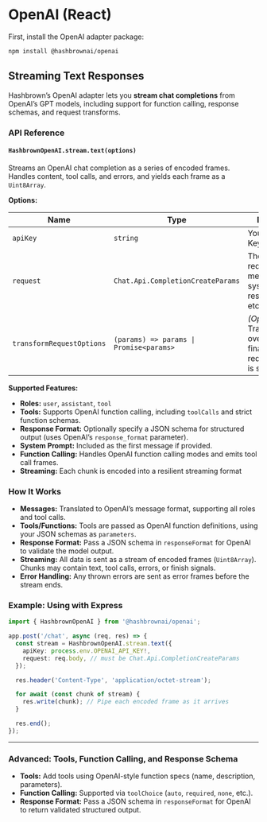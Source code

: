 # OpenAI (React)

First, install the OpenAI adapter package:

```sh
npm install @hashbrownai/openai
```

## Streaming Text Responses

Hashbrown’s OpenAI adapter lets you **stream chat completions** from OpenAI’s GPT models, including support for function calling, response schemas, and request transforms.

### API Reference

#### `HashbrownOpenAI.stream.text(options)`

Streams an OpenAI chat completion as a series of encoded frames. Handles content, tool calls, and errors, and yields each frame as a `Uint8Array`.

**Options:**

| Name                      | Type                                    | Description                                                                    |
| ------------------------- | --------------------------------------- | ------------------------------------------------------------------------------ |
| `apiKey`                  | `string`                                | Your OpenAI API Key.                                                           |
| `request`                 | `Chat.Api.CompletionCreateParams`       | The chat request: model, messages, tools, system, responseFormat, etc.         |
| `transformRequestOptions` | `(params) => params \| Promise<params>` | _(Optional)_ Transform or override the final OpenAI request before it is sent. |

**Supported Features:**

- **Roles:** `user`, `assistant`, `tool`
- **Tools:** Supports OpenAI function calling, including `toolCalls` and strict function schemas.
- **Response Format:** Optionally specify a JSON schema for structured output (uses OpenAI’s `response_format` parameter).
- **System Prompt:** Included as the first message if provided.
- **Function Calling:** Handles OpenAI function calling modes and emits tool call frames.
- **Streaming:** Each chunk is encoded into a resilient streaming format

### How It Works

- **Messages:** Translated to OpenAI’s message format, supporting all roles and tool calls.
- **Tools/Functions:** Tools are passed as OpenAI function definitions, using your JSON schemas as `parameters`.
- **Response Format:** Pass a JSON schema in `responseFormat` for OpenAI to validate the model output.
- **Streaming:** All data is sent as a stream of encoded frames (`Uint8Array`). Chunks may contain text, tool calls, errors, or finish signals.
- **Error Handling:** Any thrown errors are sent as error frames before the stream ends.

### Example: Using with Express

```ts
import { HashbrownOpenAI } from '@hashbrownai/openai';

app.post('/chat', async (req, res) => {
  const stream = HashbrownOpenAI.stream.text({
    apiKey: process.env.OPENAI_API_KEY!,
    request: req.body, // must be Chat.Api.CompletionCreateParams
  });

  res.header('Content-Type', 'application/octet-stream');

  for await (const chunk of stream) {
    res.write(chunk); // Pipe each encoded frame as it arrives
  }

  res.end();
});
```

---

### Advanced: Tools, Function Calling, and Response Schema

- **Tools:** Add tools using OpenAI-style function specs (name, description, parameters).
- **Function Calling:** Supported via `toolChoice` (`auto`, `required`, `none`, etc.).
- **Response Format:** Pass a JSON schema in `responseFormat` for OpenAI to return validated structured output.
